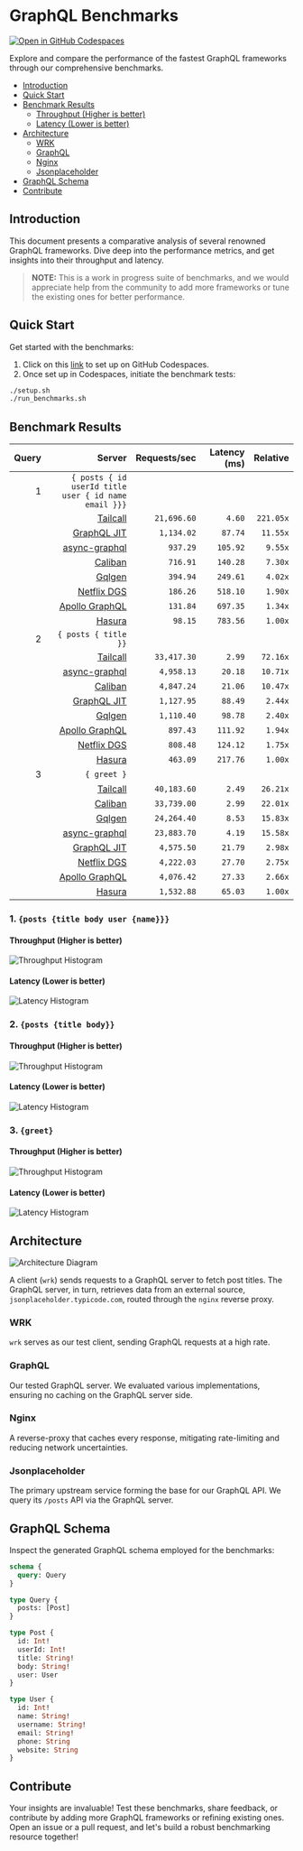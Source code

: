 # GraphQL Benchmarks <!-- omit from toc -->

[![Open in GitHub Codespaces](https://github.com/codespaces/badge.svg)](https://codespaces.new/tailcallhq/graphql-benchmarks)

Explore and compare the performance of the fastest GraphQL frameworks through our comprehensive benchmarks.

- [Introduction](#introduction)
- [Quick Start](#quick-start)
- [Benchmark Results](#benchmark-results)
  - [Throughput (Higher is better)](#throughput-higher-is-better)
  - [Latency (Lower is better)](#latency-lower-is-better)
- [Architecture](#architecture)
  - [WRK](#wrk)
  - [GraphQL](#graphql)
  - [Nginx](#nginx)
  - [Jsonplaceholder](#jsonplaceholder)
- [GraphQL Schema](#graphql-schema)
- [Contribute](#contribute)

[Tailcall]: https://github.com/tailcallhq/tailcall
[Gqlgen]: https://github.com/99designs/gqlgen
[Apollo GraphQL]: https://github.com/apollographql/apollo-server
[Netflix DGS]: https://github.com/netflix/dgs-framework
[Caliban]: https://github.com/ghostdogpr/caliban
[async-graphql]: https://github.com/async-graphql/async-graphql
[Hasura]: https://github.com/hasura/graphql-engine
[GraphQL JIT]: https://github.com/zalando-incubator/graphql-jit

## Introduction

This document presents a comparative analysis of several renowned GraphQL frameworks. Dive deep into the performance metrics, and get insights into their throughput and latency.

> **NOTE:** This is a work in progress suite of benchmarks, and we would appreciate help from the community to add more frameworks or tune the existing ones for better performance.

## Quick Start

Get started with the benchmarks:

1. Click on this [link](https://codespaces.new/tailcallhq/graphql-benchmarks) to set up on GitHub Codespaces.
2. Once set up in Codespaces, initiate the benchmark tests:

```bash
./setup.sh
./run_benchmarks.sh
```

## Benchmark Results

<!-- PERFORMANCE_RESULTS_START -->

| Query | Server | Requests/sec | Latency (ms) | Relative |
|-------:|--------:|--------------:|--------------:|---------:|
| 1 | `{ posts { id userId title user { id name email }}}` |
|| [Tailcall] | `21,696.60` | `4.60` | `221.05x` |
|| [GraphQL JIT] | `1,134.02` | `87.74` | `11.55x` |
|| [async-graphql] | `937.29` | `105.92` | `9.55x` |
|| [Caliban] | `716.91` | `140.28` | `7.30x` |
|| [Gqlgen] | `394.94` | `249.61` | `4.02x` |
|| [Netflix DGS] | `186.26` | `518.10` | `1.90x` |
|| [Apollo GraphQL] | `131.84` | `697.35` | `1.34x` |
|| [Hasura] | `98.15` | `783.56` | `1.00x` |
| 2 | `{ posts { title }}` |
|| [Tailcall] | `33,417.30` | `2.99` | `72.16x` |
|| [async-graphql] | `4,958.13` | `20.18` | `10.71x` |
|| [Caliban] | `4,847.24` | `21.06` | `10.47x` |
|| [GraphQL JIT] | `1,127.95` | `88.49` | `2.44x` |
|| [Gqlgen] | `1,110.40` | `98.78` | `2.40x` |
|| [Apollo GraphQL] | `897.43` | `111.92` | `1.94x` |
|| [Netflix DGS] | `808.48` | `124.12` | `1.75x` |
|| [Hasura] | `463.09` | `217.76` | `1.00x` |
| 3 | `{ greet }` |
|| [Tailcall] | `40,183.60` | `2.49` | `26.21x` |
|| [Caliban] | `33,739.00` | `2.99` | `22.01x` |
|| [Gqlgen] | `24,264.40` | `8.53` | `15.83x` |
|| [async-graphql] | `23,883.70` | `4.19` | `15.58x` |
|| [GraphQL JIT] | `4,575.50` | `21.79` | `2.98x` |
|| [Netflix DGS] | `4,222.03` | `27.70` | `2.75x` |
|| [Apollo GraphQL] | `4,076.42` | `27.33` | `2.66x` |
|| [Hasura] | `1,532.88` | `65.03` | `1.00x` |

<!-- PERFORMANCE_RESULTS_END -->



### 1. `{posts {title body user {name}}}`
#### Throughput (Higher is better)

![Throughput Histogram](assets/req_sec_histogram1.png)

#### Latency (Lower is better)

![Latency Histogram](assets/latency_histogram1.png)

### 2. `{posts {title body}}`
#### Throughput (Higher is better)

![Throughput Histogram](assets/req_sec_histogram2.png)

#### Latency (Lower is better)

![Latency Histogram](assets/latency_histogram2.png)

### 3. `{greet}`
#### Throughput (Higher is better)

![Throughput Histogram](assets/req_sec_histogram3.png)

#### Latency (Lower is better)

![Latency Histogram](assets/latency_histogram3.png)

## Architecture

![Architecture Diagram](assets/architecture.png)

A client (`wrk`) sends requests to a GraphQL server to fetch post titles. The GraphQL server, in turn, retrieves data from an external source, `jsonplaceholder.typicode.com`, routed through the `nginx` reverse proxy.

### WRK

`wrk` serves as our test client, sending GraphQL requests at a high rate.

### GraphQL

Our tested GraphQL server. We evaluated various implementations, ensuring no caching on the GraphQL server side.

### Nginx

A reverse-proxy that caches every response, mitigating rate-limiting and reducing network uncertainties.

### Jsonplaceholder

The primary upstream service forming the base for our GraphQL API. We query its `/posts` API via the GraphQL server.

## GraphQL Schema

Inspect the generated GraphQL schema employed for the benchmarks:

```graphql
schema {
  query: Query
}

type Query {
  posts: [Post]
}

type Post {
  id: Int!
  userId: Int!
  title: String!
  body: String!
  user: User
}

type User {
  id: Int!
  name: String!
  username: String!
  email: String!
  phone: String
  website: String
}
```

## Contribute

Your insights are invaluable! Test these benchmarks, share feedback, or contribute by adding more GraphQL frameworks or refining existing ones. Open an issue or a pull request, and let's build a robust benchmarking resource together!
